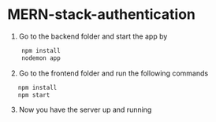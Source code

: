# MERN-stack-authentication

1. Go to the backend folder and start the app by

```bash
    npm install
    nodemon app
```

2. Go to the frontend folder and run the following commands

```bash
   npm install
   npm start
```

3. Now you have the server up and running

